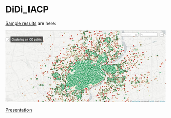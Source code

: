 # DiDi_IACP

[Sample results](https://yangj90.cartodb.com/viz/038345be-29b4-11e6-b1a1-0e787de82d45/embed_map) are here: 

![Image of Results](https://github.com/yangju-90/DiDi_IACP/blob/master/plots/sample_results.jpg)

[ Presentation ](https://docs.google.com/presentation/d/1oFBiQss4lQv8yB6SDi_HzAqrRV-wGjt2TOgnxmDM3Ao/edit#slide=id.p)
